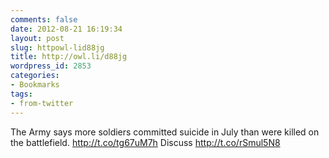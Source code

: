 ```yaml
---
comments: false
date: 2012-08-21 16:19:34
layout: post
slug: httpowl-lid88jg
title: http://owl.li/d88jg
wordpress_id: 2853
categories:
- Bookmarks
tags:
- from-twitter
---
```


The Army says more soldiers committed suicide in July than were killed on the battlefield. http://t.co/tg67uM7h Discuss http://t.co/rSmul5N8
